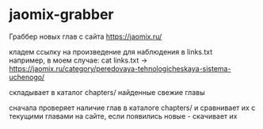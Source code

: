 # jaomix-grabber

Граббер новых глав с сайта https://jaomix.ru/

кладем ссылку на произведение для наблюдения в links.txt<br>
например, в моем случае: cat links.txt -> https://jaomix.ru/category/peredovaya-tehnologicheskaya-sistema-uchenogo/

складывает в каталог chapters/ найденные свежие главы

сначала проверяет наличие глав в каталоге chapters/ и сравнивает их с текущими главами на сайте, если появились новые - скачивает их
